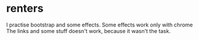 # renters

I practise bootstrap and some effects. 
Some effects work only  with chrome The links and some stuff doesn't work, because it wasn't the task.
